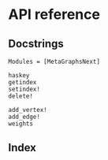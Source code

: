 # API reference

## Docstrings

```@autodocs
Modules = [MetaGraphsNext]
```

```@docs
haskey
getindex
setindex!
delete!
```

```@docs
add_vertex!
add_edge!
weights
```

## Index

```@index
```
